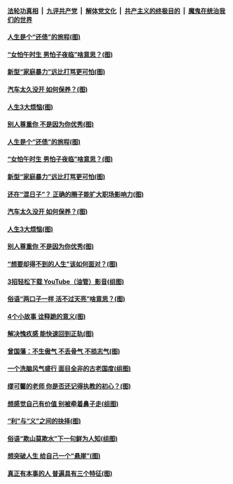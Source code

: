 

####  [法轮功真相](../../../../basic/blob/master/README.md?t=06201802) &nbsp;|&nbsp; [九评共产党](../../../../9ping.md/blob/master/README.md?t=06201802) &nbsp;|&nbsp; [解体党文化](../../../../jtdwh.md/blob/master/README.md?t=06201802)  &nbsp;|&nbsp; [共产主义的终极目的](../../../../gczydzjmd.md/blob/master/README.md?t=06201802) &nbsp;|&nbsp; [魔鬼在统治我们的世界](../../../../mgztzwmdsj.md/blob/master/README.md?t=06201802) 

#### [人生是个“还债”的旅程(图)](../pages/p8/936768.md?t=06201802) 

#### [“女怕午时生 男怕子夜临”啥意思？(图)](../pages/p8/937081.md?t=06201802) 

#### [新型“家庭暴力”远比打骂更可怕(图)](../pages/p8/936230.md?t=06201802) 

#### [汽车太久没开 如何保养？(图)](../pages/p8/937035.md?t=06201802) 

#### [人生3大烦恼(图)](../pages/p8/936959.md?t=06201802) 

#### [别人尊重你 不是因为你优秀(图)](../pages/p8/936253.md?t=06201802) 

#### [人生是个“还债”的旅程(图)](../pages/p8/936768.md?t=06201802) 

#### [“女怕午时生 男怕子夜临”啥意思？(图)](../pages/p8/937081.md?t=06201802) 

#### [新型“家庭暴力”远比打骂更可怕(图)](../pages/p8/936230.md?t=06201802) 

#### [还在“混日子”？ 正确的圈子能扩大职场影响力(图)](../pages/p8/937049.md?t=06201802) 

#### [汽车太久没开 如何保养？(图)](../pages/p8/937035.md?t=06201802) 

#### [人生3大烦恼(图)](../pages/p8/936959.md?t=06201802) 

#### [别人尊重你 不是因为你优秀(图)](../pages/p8/936253.md?t=06201802) 

#### [“想要却得不到的人生”该如何面对？(图)](../pages/p8/936933.md?t=06201802) 

#### [3招轻松下载 YouTube（油管）影音(组图)](../pages/p8/936922.md?t=06201802) 

#### [俗语“两口子一样 活不过天亮”啥意思？(图)](../pages/p8/936917.md?t=06201802) 

#### [4个小故事 诠释跪的意义(图)](../pages/p8/936353.md?t=06201802) 

#### [解决愧疚感 能快速回到正轨(图)](../pages/p8/936834.md?t=06201802) 

#### [曾国藩：不生傲气 不丢骨气 不损志气(图)](../pages/p8/936248.md?t=06201802) 

#### [一个洗脑风气盛行 面目全非的古老国度(组图)](../pages/p8/936759.md?t=06201802) 

#### [缪可馨的老师 你是否还记得执教的初心？(图)](../pages/p8/936737.md?t=06201802) 

#### [想感觉自己有价值 别被牵着鼻子走(组图)](../pages/p8/936721.md?t=06201802) 

#### [“利”与“义”之间的抉择(图)](../pages/p8/936246.md?t=06201802) 

#### [俗语“欺山莫欺水”下一句鲜为人知(组图)](../pages/p8/936659.md?t=06201802) 

#### [想突破人生 给自己一个“悬崖”(图)](../pages/p8/936658.md?t=06201802) 

#### [真正有本事的人 普遍具有三个特征(图)](../pages/p8/936032.md?t=06201802) 

